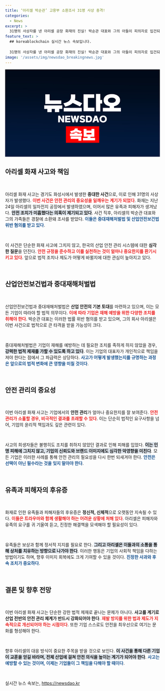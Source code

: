 ```yaml
---
title: ‘아리셀 박순관’ 고용부 소환조사 31명 사상 충격!
categories:
  - News
excerpt: >
  31명의 사상자를 낸 아리셀 공장 화재의 진실! 박순관 대표와 그의 아들이 피의자로 입건되며 검찰 조사에 나섰습니다. 안전규정 위반의 충격적인 대처, 과연 그들은 법의 심판을 피할 수 있을까요? 클릭하여 사건의 전말을 확인하세요!
feature_text: >
  ## koreablockchain 실시간 뉴스 속보입니다.

  31명의 사상자를 낸 아리셀 공장 화재의 진실! 박순관 대표와 그의 아들이 피의자로 입건되며 검찰 조사에 나섰습니다. 안전규정 위반의 충격적인 대처, 과연 그들은 법의 심판을 피할 수 있을까요? 클릭하여 사건의 전말을 확인하세요!
image: '/assets/img/newsdao_breakingnews.jpg'
---
```


<p><img src="/assets/img/newsdao_breakingnews.jpg" alt="koreablockchain 속보" /></p>

<h2 data-ke-size="size26">아리셀 화재 사고와 책임</h2>

<p data-ke-size="size16">&nbsp;</p>

<p>아리셀 화재 사고는 경기도 화성시에서 발생한 <b>중대한 사건</b>으로, 이로 인해 31명의 사상자가 발생했다. <b><span style="color: #ee2323;">이번 사건은 안전 관리의 중요성을 일깨우는 계기가 되었다</span></b>. 화재는 지난 24일 아리셀의 일차전지 공장에서 발생하였으며, 이어서 많은 유족과 피해자가 생겨났다. <b><span style="background-color: #21538527;">안전 조치가 미흡했다는 의혹이 제기되고 있다</span></b>. 사건 직후, 아리셀의 박순관 대표와 그의 가족들은 경찰에 소환돼 조사를 받았다. <b><span style="color: #1a5490;">이들은 중대재해처벌법 및 산업안전보건법 위반 혐의를 받고 있다</span></b>.</p>

<p data-ke-size="size16">&nbsp;</p>

<p>이 사건은 단순한 화재 사고에 그치지 않고, 한국의 산업 안전 관리 시스템에 대한 <b>심각한 질문</b>을 던진다. <b><span style="color: #ee2323;">안전 규정을 준수하고 이를 실천하는 것이 얼마나 중요한지를 환기시키고 있다</span></b>. 앞으로 법적 조치나 제도가 어떻게 바뀔지에 대한 관심이 높아지고 있다.</p>

<p data-ke-size="size16">&nbsp;</p>

<h2 data-ke-size="size26">산업안전보건법과 중대재해처벌법</h2>

<p data-ke-size="size16">&nbsp;</p>

<p>산업안전보건법과 중대재해처벌법은 <b>산업 안전의 기본 토대</b>를 마련하고 있으며, 이는 모든 기업이 따라야 할 법적 의무이다. <b><span style="color: #ee2323;">이에 따라 기업은 재해 예방을 위한 다양한 조치를 취해야 한다</span></b>. 박순관 대표는 이러한 법률 위반 혐의를 받고 있으며, 그의 회사 아리셀은 이번 사건으로 법적으로 큰 타격을 받을 가능성이 크다.</p>

<p data-ke-size="size16">&nbsp;</p>

<p>중대재해처벌법은 기업이 재해를 예방하는 데 필요한 조치를 족하게 하지 않았을 경우, <b><span style="background-color: #21538527;">강력한 법적 제재를 가할 수 있도록 하고 있다</span></b>. 이는 기업의 대표자가 개인적으로 책임을 져야 한다는 점에서 그 파급력은 상당하다. <b><span style="color: #1a5490;">사고가 어떻게 발생했는지를 규명하는 과정은 앞으로의 법적 변화에 큰 영향을 미칠 것이다</span></b>.</p>

<p data-ke-size="size16">&nbsp;</p>

<h2 data-ke-size="size26">안전 관리의 중요성</h2>

<p data-ke-size="size16">&nbsp;</p>

<p>이번 아리셀 화재 사고는 기업에서의 <b>안전 관리</b>가 얼마나 중요한지를 잘 보여준다. <b><span style="color: #ee2323;">안전 관리가 소홀할 경우, 비극적인 결과를 초래할 수 있다</span></b>. 이는 단순히 법적인 요구사항을 넘어, 기업의 윤리적 책임과도 깊은 관련이 있다.</p>

<p data-ke-size="size16">&nbsp;</p>

<p>사고의 희생자들은 불행히도 조치를 취하지 않았던 결과로 인해 피해를 입었다. <b><span style="background-color: #21538527;">이는 인명 피해에 그치지 않고, 기업의 신뢰도와 브랜드 이미지에도 심각한 악영향을 미친다</span></b>. 모든 기업은 이러한 사례를 통해 안전 관리의 필요성을 다시 한번 되새겨야 한다. <b><span style="color: #1a5490;">안전은 선택이 아닌 필수라는 것을 잊지 말아야 한다</span></b>.</p>

<p data-ke-size="size16">&nbsp;</p>

<h2 data-ke-size="size26">유족과 피해자의 후유증</h2>

<p data-ke-size="size16">&nbsp;</p>

<p>화재로 인한 유족들과 피해자들의 후유증은 <b>정신적, 신체적</b>으로 오랫동안 지속될 수 있다. <b><span style="color: #ee2323;">이들은 트라우마와 함께 생활해야 하는 어려운 상황에 처해 있다</span></b>. 아리셀은 피해자와 유족의 요구를 귀 기울여 듣고, 진정한 해결책을 모색해야 할 필요성이 있다.</p>

<p data-ke-size="size16">&nbsp;</p>

<p>유족들은 보상과 함께 정서적 지지를 필요로 한다. <b><span style="background-color: #21538527;">그리고 아리셀은 이들과의 소통을 통해 상처를 치유하는 방향으로 나가야 한다</span></b>. 이러한 행동은 기업의 사회적 책임을 다하는 방법이기도 하며, 향후 이미지 회복에도 크게 기여할 수 있을 것이다. <b><span style="color: #1a5490;">진정한 사과와 후속 조치가 중요하다</span></b>.</p>

<p data-ke-size="size16">&nbsp;</p>

<h2 data-ke-size="size26">결론 및 향후 전망</h2>

<p data-ke-size="size16">&nbsp;</p>

<p>이번 아리셀 화재 사고는 단순한 강한 법적 제재로 끝나는 문제가 아니다. <b>사고를 계기로 산업 전반의 안전 관리 체계가 반드시 강화되어야 한다</b>. <b><span style="color: #ee2323;">재발 방지를 위한 법과 제도가 지속적으로 개선되어야 하는 시점이다</span></b>. 또한 기업 스스로도 안전을 최우선으로 여기는 문화를 형성해야 한다.</p>

<p data-ke-size="size16">&nbsp;</p>

<p>향후 아리셀의 대응 방식이 중요한 주목을 받을 것으로 보인다. <b><span style="background-color: #21538527;">이 사건을 통해 다른 기업이 교훈을 얻길 바라며, 전체 산업에 걸쳐 안전 의식을 높이는 계기가 되어야 한다</span></b>. <b><span style="color: #1a5490;">사고는 예방할 수 있는 것이며, 이제는 기업들이 그 책임을 다해야 할 때이다</span></b>. </p>

<p data-ke-size="size16">&nbsp;</p>
실시간 뉴스 속보는, <a href="https://newsdao.kr" rel="dofollow">https://newsdao.kr</a>


